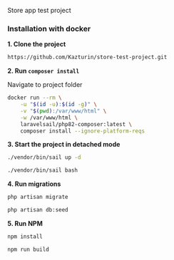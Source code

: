 Store app test project

### Installation with docker

**1. Clone the project**
```bash
https://github.com/Kazturin/store-test-project.git
```

**2. Run `composer install`**

Navigate to project folder

```bash
docker run --rm \
    -u "$(id -u):$(id -g)" \
    -v "$(pwd):/var/www/html" \
    -w /var/www/html \
    laravelsail/php82-composer:latest \
    composer install --ignore-platform-reqs
```

**3. Start the project in detached mode**

```bash
./vendor/bin/sail up -d
```

```bash
./vendor/bin/sail bash
```

**4. Run migrations**

```bash
php artisan migrate
```

```bash
php artisan db:seed
```

**5. Run NPM**

```bash
npm install
```
```bash
npm run build
```
